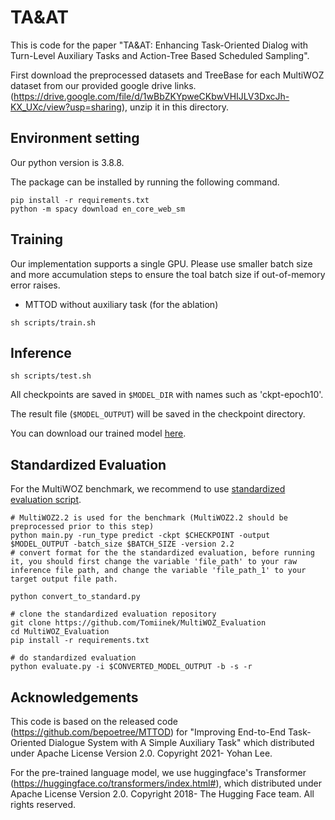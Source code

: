 # TA&AT

This is code for the paper "TA&AT: Enhancing Task-Oriented Dialog with Turn-Level Auxiliary Tasks and Action-Tree Based Scheduled Sampling".

First download the preprocessed datasets and TreeBase for each MultiWOZ dataset from our provided google drive links. (https://drive.google.com/file/d/1wBbZKYpweCKbwVHIJLV3DxcJh-KX_UXc/view?usp=sharing), unzip it in this directory.

## Environment setting

Our python version is 3.8.8.

The package can be installed by running the following command.

```
pip install -r requirements.txt
python -m spacy download en_core_web_sm
```

## Training

Our implementation supports a single GPU. Please use smaller batch size and more accumulation steps to ensure the toal batch size if out-of-memory error raises.

- MTTOD without auxiliary task (for the ablation)
```
sh scripts/train.sh
```

## Inference

```
sh scripts/test.sh
```

All checkpoints are saved in ```$MODEL_DIR``` with names such as 'ckpt-epoch10'.

The result file (```$MODEL_OUTPUT```) will be saved in the checkpoint directory.


You can download our trained model [here](https://drive.google.com/file/d/1azIdWPgJKa3PTBFE8lZ1B02bfgguKS2u/view?usp=sharing).


## Standardized Evaluation

For the MultiWOZ benchmark, we recommend to use [standardized evaluation script](https://github.com/Tomiinek/MultiWOZ_Evaluation).

```
# MultiWOZ2.2 is used for the benchmark (MultiWOZ2.2 should be preprocessed prior to this step)
python main.py -run_type predict -ckpt $CHECKPOINT -output $MODEL_OUTPUT -batch_size $BATCH_SIZE -version 2.2
# convert format for the the standardized evaluation, before running it, you should first change the variable 'file_path' to your raw inference file path, and change the variable 'file_path_1' to your target output file path.

python convert_to_standard.py

# clone the standardized evaluation repository
git clone https://github.com/Tomiinek/MultiWOZ_Evaluation
cd MultiWOZ_Evaluation
pip install -r requirements.txt

# do standardized evaluation
python evaluate.py -i $CONVERTED_MODEL_OUTPUT -b -s -r
```

## Acknowledgements

This code is based on the released code (https://github.com/bepoetree/MTTOD) for "Improving End-to-End Task-Oriented Dialogue System with A Simple Auxiliary Task" which distributed under Apache License Version 2.0. 
Copyright 2021- Yohan Lee. 

For the pre-trained language model, we use huggingface's Transformer (https://huggingface.co/transformers/index.html#), which distributed under Apache License Version 2.0. 
Copyright 2018- The Hugging Face team. All rights reserved.
